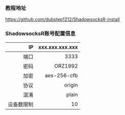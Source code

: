 ### 教程地址
https://github.com/dubstep1212/ShadowsocksR-install

### ShadowsocksR账号配置信息

|IP|xxx.xxx.xxx.xxx|
|-:|-:|
|端口|3333|
|密码|ORZ1992|
|加密|aes-256-cfb|
|协议|origin|
|混淆|plain|
|设备数限制|10|